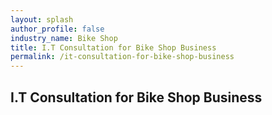 ```yaml
---
layout: splash 
author_profile: false 
industry_name: Bike Shop
title: I.T Consultation for Bike Shop Business
permalink: /it-consultation-for-bike-shop-business
---
```


## I.T Consultation for Bike Shop Business